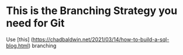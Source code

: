 # This is the Branching Strategy you need for Git 



Use [this] (https://chadbaldwin.net/2021/03/14/how-to-build-a-sql-blog.html) branching 
